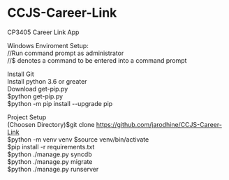 # CCJS-Career-Link
CP3405 Career Link App  


Windows Enviroment Setup:  
//Run command prompt as administrator  
//$ denotes a command to be entered into a command prompt  
  
  Install Git  
  Install python 3.6 or greater  
  Download get-pip.py  
  $python get-pip.py  
  $python -m pip install --upgrade pip  

Project Setup  
  (Choosen Directory)$git clone https://github.com/jarodhine/CCJS-Career-Link  
  $python -m venv venv 
  $source venv/bin/activate  
  $pip install -r requirements.txt  
  $python ./manage.py syncdb  
  $python ./manage.py migrate  
  $python ./manage.py runserver  
